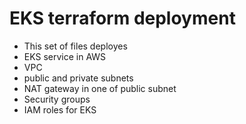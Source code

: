 # EKS terraform deployment
- This set of files deployes 
- EKS service in AWS
- VPC
- public and private subnets
- NAT gateway in one of public subnet
- Security groups
- IAM roles for EKS
